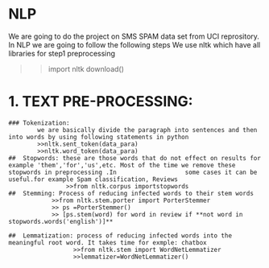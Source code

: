 # NLP
We are going to do the project on SMS SPAM data set from UCI reprository. In NLP we are going to follow the following steps
We use nltk which have all libraries for step1 preprocessing
>>import nltk
>>download()
# 1. TEXT PRE-PROCESSING:
    ### Tokenization: 
            we are basically divide the paragraph into sentences and then into words by using following statements in python
            >>nltk.sent_token(data_para)
            >>nltk.word_token(data_para)
    ##  Stopwords: these are those words that do not effect on results for example 'them','for','us',etc. Most of the time we remove these stopwords in preprocessing .In                   some cases it can be useful.for example Spam classification, Reviews
                    >>from nltk.corpus importstopwords
    ##  Stemming: Process of reducing infected words to their stem words
                >>from nltk.stem.porter import PorterStemmer
                >> ps =PorterStemmer()
                >> [ps.stem(word) for word in review if **not word in stopwords.words('english')]**

    ##  Lemmatization: process of reducing infected words into the meaningful root word. It takes time for exmple: chatbox
                      >>from nltk.stem import WordNetLemmatizer
                      >>lemmatizer=WordNetLemmatizer()
   
